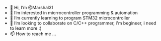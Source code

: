 - 👋 Hi, I’m @Marshal31
- 👀 I’m interested in micrrocontroller programming & automation
- 🌱 I’m currently learning to program STM32 microcontroller 
- 💞️ I’m looking to collaborate on C/C++ programmer, i'm begineer, i need to learn more :)
- 📫 How to reach me ...

<!---
Marshal31/Marshal31 is a ✨ special ✨ repository because its `README.md` (this file) appears on your GitHub profile.
You can click the Preview link to take a look at your changes.
--->
